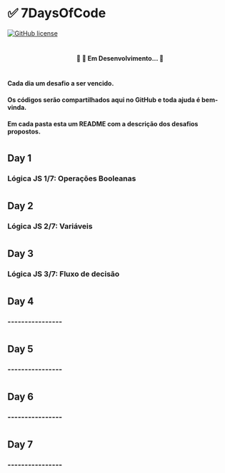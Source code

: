 # ✅  7DaysOfCode
[![GitHub license](https://img.shields.io/github/license/cabraldasilvac/7DaysOfCode?style=plastic)](https://github.com/cabraldasilvac/7DaysOfCode/blob/main/LICENSE)

#

<h4 align="center"> 
	🚧 🚀 Em Desenvolvimento...  🚧
</h4>

# 

#### Cada dia um desafio a ser vencido.
#### Os códigos serão compartilhados aqui no GitHub e toda ajuda é bem-vinda.

#### Em cada pasta esta um README com a descrição dos desafios propostos.

# 

## Day 1
### Lógica JS 1/7: Operações Booleanas


#

## Day 2
### Lógica JS 2/7: Variáveis

#


## Day 3
### Lógica JS 3/7: Fluxo de decisão

#


## Day 4
### ----------------


#


## Day 5
### ----------------

#

## Day 6
### ----------------

#

## Day 7
### ----------------

#
